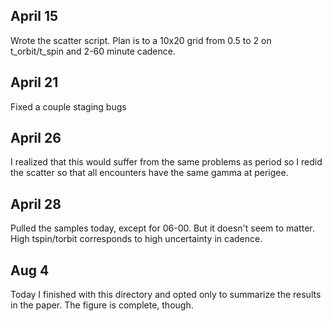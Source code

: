 ## April 15

Wrote the scatter script. Plan is to a 10x20 grid from 0.5 to 2 on t_orbit/t_spin and 2-60 minute cadence.

## April 21

Fixed a couple staging bugs


## April 26

I realized that this would suffer from the same problems as period so I redid the scatter so that all encounters have the same gamma at perigee.

## April 28

Pulled the samples today, except for 06-00. But it doesn't seem to matter. High tspin/torbit corresponds to high uncertainty in cadence.

## Aug 4

Today I finished with this directory and opted only to summarize the results in the paper. The figure is complete, though.